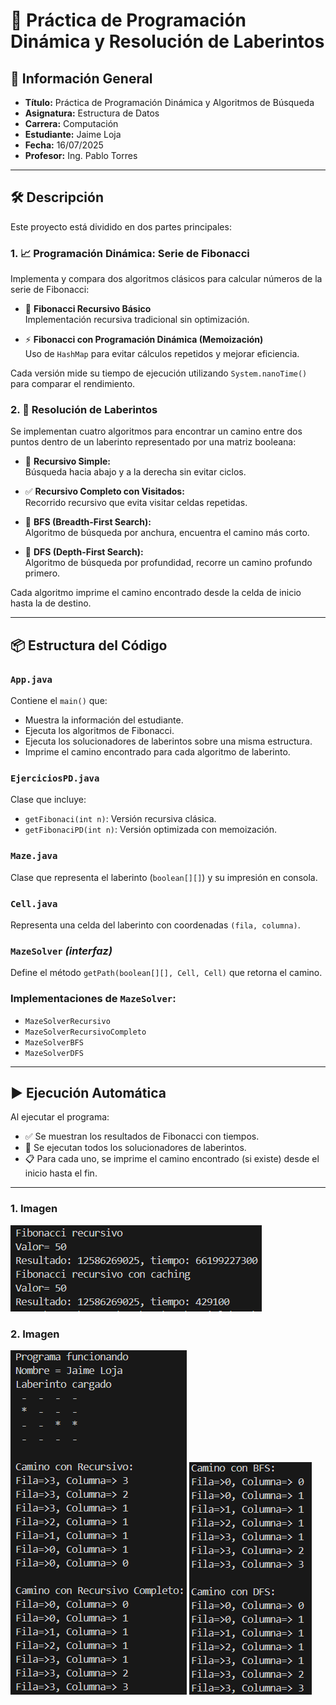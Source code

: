 # 🚀 Práctica de Programación Dinámica y Resolución de Laberintos

## 📌 Información General

- **Título:** Práctica de Programación Dinámica y Algoritmos de Búsqueda  
- **Asignatura:** Estructura de Datos  
- **Carrera:** Computación  
- **Estudiante:** Jaime Loja  
- **Fecha:** 16/07/2025  
- **Profesor:** Ing. Pablo Torres  

---

## 🛠️ Descripción

Este proyecto está dividido en dos partes principales:

### 1. 📈 Programación Dinámica: Serie de Fibonacci

Implementa y compara dos algoritmos clásicos para calcular números de la serie de Fibonacci:

- 🔁 **Fibonacci Recursivo Básico**  
  Implementación recursiva tradicional sin optimización.

- ⚡ **Fibonacci con Programación Dinámica (Memoización)**  
  Uso de `HashMap` para evitar cálculos repetidos y mejorar eficiencia.

Cada versión mide su tiempo de ejecución utilizando `System.nanoTime()` para comparar el rendimiento.

### 2. 🧭 Resolución de Laberintos

Se implementan cuatro algoritmos para encontrar un camino entre dos puntos dentro de un laberinto representado por una matriz booleana:

- 🔄 **Recursivo Simple:**  
  Búsqueda hacia abajo y a la derecha sin evitar ciclos.

- ✅ **Recursivo Completo con Visitados:**  
  Recorrido recursivo que evita visitar celdas repetidas.

- 🔎 **BFS (Breadth-First Search):**  
  Algoritmo de búsqueda por anchura, encuentra el camino más corto.

- 🧠 **DFS (Depth-First Search):**  
  Algoritmo de búsqueda por profundidad, recorre un camino profundo primero.

Cada algoritmo imprime el camino encontrado desde la celda de inicio hasta la de destino.

---

## 📦 Estructura del Código

### `App.java`  
Contiene el `main()` que:

- Muestra la información del estudiante.
- Ejecuta los algoritmos de Fibonacci.
- Ejecuta los solucionadores de laberintos sobre una misma estructura.
- Imprime el camino encontrado para cada algoritmo de laberinto.

### `EjerciciosPD.java`  
Clase que incluye:

- `getFibonaci(int n)`: Versión recursiva clásica.  
- `getFibonaciPD(int n)`: Versión optimizada con memoización.

### `Maze.java`  
Clase que representa el laberinto (`boolean[][]`) y su impresión en consola.

### `Cell.java`  
Representa una celda del laberinto con coordenadas `(fila, columna)`.

### `MazeSolver` *(interfaz)*  
Define el método `getPath(boolean[][], Cell, Cell)` que retorna el camino.

### Implementaciones de `MazeSolver`:

- `MazeSolverRecursivo`  
- `MazeSolverRecursivoCompleto`  
- `MazeSolverBFS`  
- `MazeSolverDFS`

---

## ▶️ Ejecución Automática

Al ejecutar el programa:

- ✅ Se muestran los resultados de Fibonacci con tiempos.
- 🧭 Se ejecutan todos los solucionadores de laberintos.
- 📋 Para cada uno, se imprime el camino encontrado (si existe) desde el inicio hasta el fin.

---

### 1. Imagen
![alt text](image.png)

### 2. Imagen
![alt text](image-1.png)
![alt text](image-2.png)